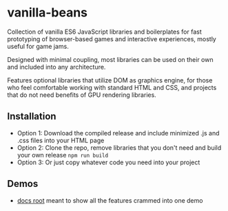 # vanilla-beans

Collection of vanilla ES6 JavaScript libraries and boilerplates for fast prototyping of browser-based games and
interactive experiences, mostly useful for game jams.

Designed with minimal coupling, most libraries can be used on their own and included into any architecture.

Features optional libraries that utilize DOM as graphics engine, for those who feel comfortable working with standard HTML and CSS, and projects that do not need benefits of GPU rendering libraries.

## Installation

- Option 1: Download the compiled release and include minimized .js and .css files into your HTML page 
- Option 2: Clone the repo, remove libraries that you don't need and build your own release `npm run build`
- Option 3: Or just copy whatever code you need into your project

## Demos

- [docs root](https://kr4ft3r.github.io/vanilla-beans/) meant to show all the features crammed into one demo
